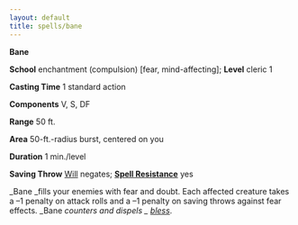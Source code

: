 ```yaml
---
layout: default
title: spells/bane
---
```

 **Bane**

**School** enchantment (compulsion) [fear, mind-affecting]; **Level** cleric 1

**Casting Time** 1 standard action

**Components** V, S, DF

**Range** 50 ft.

**Area** 50-ft.-radius burst, centered on you

**Duration** 1 min./level

**Saving Throw** [Will](../combat#_will) negates; **[Spell Resistance](../glossary#_spell-resistance)** yes

_Bane _fills your enemies with fear and doubt. Each affected creature takes a –1 penalty on attack rolls and a –1 penalty on saving throws against fear effects. _Bane _counters and dispels _ [bless](bless#_bless)_.


